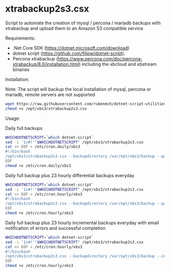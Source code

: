 # xtrabackup2s3.csx

Script to automate the creation of mysql / percona / mariadb backups with xtrabackup and upload them to an Amazon S3 compatible service

Requirements:

- .Net Core SDK (https://dotnet.microsoft.com/download)
- dotnet script (https://github.com/filipw/dotnet-script).
- Percona xtrabackup (https://www.percona.com/doc/percona-xtrabackup/8.0/installation.html) including the xbcloud and xbstream binaries

Installation: 

Note: The script will backup the local installation of mysql, percona or mariadb, remote servers are not supported

```bash
wget https://raw.githubusercontent.com/rubenmch/dotnet-script-utilities/master/xtrabackup2s3/xtrabackup2s3.csx -O /opt/xbs3/xtrabackup2s3.csx
chmod +x /opt/xbs3/xtrabackup2s3.csx
```

Usage:

Daily full backups
```bash
WHICHDOTNETSCRIPT=`which dotnet-script`
sed -i '1c#!'"$WHICHDOTNETSCRIPT" /opt/xbs3/xtrabackup2s3.csx
cat << EOF > /etc/cron.daily/xbs3
#!/bin/bash
/opt/xbs3/xtrabackup2s3.csx --backupdirectory /var/opt/xbs3/backup --partialbackups 0 --mysqluser myuser --mysqlpassword mypwd --s3accesskey mykey --s3secretkey mysecret --s3bucket bucket > /opt/xbs3/xbs3.log 2>&1
EOF
chmod +x /etc/cron.daily/xbs3
```

Daily full backup plus 23 hourly differential backups everyday
```bash
WHICHDOTNETSCRIPT=`which dotnet-script`
sed -i '1c#!'"$WHICHDOTNETSCRIPT" /opt/xbs3/xtrabackup2s3.csx
cat << EOF > /etc/cron.hourly/xbs3
#!/bin/bash
/opt/xbs3/xtrabackup2s3.csx --backupdirectory /var/opt/xbs3/backup --partialbackups 23 --mysqluser myuser --mysqlpassword mypwd --s3accesskey mykey --s3secretkey mysecret --s3bucket bucket > /opt/xbs3/xbs3.log 2>&1
EOF
chmod +x /etc/cron.hourly/xbs3
```

Daily full backup plus 23 hourly incremental backups everyday with email notification of errors and successful completion
```bash 
WHICHDOTNETSCRIPT=`which dotnet-script`
sed -i '1c#!'"$WHICHDOTNETSCRIPT" /opt/xbs3/xtrabackup2s3.csx
cat << EOF > /etc/cron.hourly/xbs3
#!/bin/bash
/opt/xbs3/xtrabackup2s3.csx --backupdirectory /var/opt/xbs3/backup --incremental --partialbackups 23 --mysqluser myuser --mysqlpassword mypwd --s3accesskey mykey --s3secretkey mysecret --s3bucket bucket --smtpuser myuser --smtppassword mypassword --smtphost smtp.gmail.com --smtpport 587 --smtpfrom me@gmail.com --smtpto you@gmail.com --notifyfull --notifyincremental > /opt/xbs3/xbs3.log 2>&1
EOF
chmod +x /etc/cron.hourly/xbs3
```
